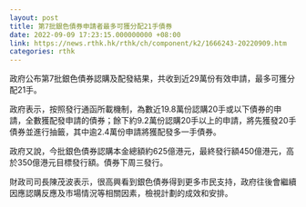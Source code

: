 ```yaml
---
layout: post
title: 第7批銀色債券申請者最多可獲分配21手債券
date: 2022-09-09 17:23:15.000000000 +08:00
link: https://news.rthk.hk/rthk/ch/component/k2/1666243-20220909.htm
categories: rthk
---
```


政府公布第7批銀色債券認購及配發結果，共收到近29萬份有效申請，最多可獲分配21手。

政府表示，按照發行通函所載機制，為數近19.8萬份認購20手或以下債券的申請，全數獲配發申請的債券；餘下約9.2萬份認購20手以上的申請，將先獲發20手債券並進行抽籤，其中逾2.4萬份申請將獲配發多一手債券。

政府又說，今批銀色債券認購本金總額約625億港元，最終發行額450億港元，高於350億港元目標發行額。債券下周三發行。

財政司司長陳茂波表示，很高興看到銀色債券得到更多市民支持，政府往後會繼續因應認購反應及市場情況等相關因素，檢視計劃的成效和安排。
